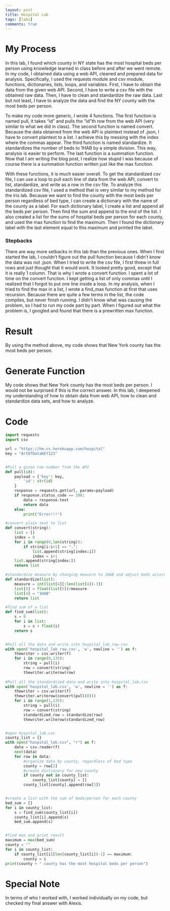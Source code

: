```yaml
---
layout: post
title: Hospital Lab
tags: [labs]
comments: true
---
```


# My Process

In this lab, I found which county in NY state has the most hospital beds per person using knowledge learned in class before and after we went remote. In my code, I obtained data using a web API, cleaned and prepared data for analysis. Specifically, I used the requests module and csv module, functions, dictionaries, lists, loops, and variables. First, I have to obtain the data from the given web API. Second, I have to write a csv file with the obtained raw data. Then, I have to clean and standardize the raw data. Last but not least, I have to analyze the data and find the NY county with the most beds per person. 

To make my code more generic, I wrote 4 functions. The first function is named pull, it takes “id” and pulls the “id”th row from the web API (very similar to what we did in class). The second function is named convert. Because the data obtained from the web API is plaintext instead of .json, I have to convert plaintext to a list. I achieve this by messing with the index where the commas appear. The third function is named standardize. It standardizes the number of beds to 1HAB by a simple division. This way, analysis is easier to perform. The last function is a summation function. Now that I am writing the blog post, I realize how stupid I was because of course there is a summation function written just like the max function. 

With these functions, it is much easier overall. To get the standardized csv file, I can use a loop to pull each line of data from the web API, convert to list, standardize, and write as a row in the csv file. To analyze this standardized csv file, I used a method that is very similar to my method for the iris lab. Because we want to find the county with the most beds per person regardless of bed type, I can create a dictionary with the name of the county as a label. For each dictionary label, I create a list and append all the beds per person. Then find the sum and append to the end of the list. I also created a list for the sums of hospital beds per person for each county, and used the max function to find the maximum. Then I found the dictionary label with the last element equal to this maximum and printed the label. 

### Stepbacks

There are way more setbacks in this lab than the previous ones. When I first started the lab, I couldn’t figure out the pull function because I didn’t know the data was not .json. When I tried to write the csv file, I first threw in full rows and just thought that it would work. It looked pretty good, except that it is really 1 column. That is why I wrote a convert function. I spent a lot of time on the convert function. I kept getting a list of only commas until I realized that I forgot to put one line inside a loop. In my analysis, when I tried to find the max in a list, I wrote a find_max function at first that uses recursion. Because there are quite a few terms in the list, the code compiles, but never finish running. I didn’t know what was causing the problem, so I had to run my code part by part. When I figured out what the problem is, I googled and found that there is a prewritten max function. 


# Result

By using the method above, my code shows that New York county has the most beds per person.

# Generate Function
My code shows that New York county has the most beds per person. I would not be surprised if this is the correct answer. In this lab, I deepened my understanding of how to obtain data from web API, how to clean and standardize data sets, and how to analyze. 

# Code
```python
import requests
import csv

url = "https://hm-cs.herokuapp.com/hospital"
key = "ArtOfDataKEY123"


#Pull a given row number from the API
def pull(id):
    payload = {'key': key,
        'id': str(id)
    }   
    response = requests.get(url, params=payload)
    if response.status_code == 200:
        data = response.text
        return data
    else:
        print("Error!!!")

#convert plain text to list
def convert(string):
    list = []
    index = 0
    for i in range(0,len(string)):
        if string[i:i+1] == ",":
            list.append(string[index:i])
            index = i+1
    list.append(string[index:])
    return list

#standardize measure by changing measure to 1HAB and adjust beds accordingly
def standardize(list):
    measure = int(list[4][:len(list[4])-3])
    list[5] = float(list[5])/measure
    list[4] = "1HAB"
    return list

#find sum of a list
def find_sum(list):
    s = 0
    for i in list:
        s = s + float(i)
    return s


#Pull all the data and write into hospital_lab_raw.csv
with open('hospital_lab_raw.csv', 'w', newline = '') as f:
    thewriter = csv.writer(f)
    for i in range(0,135):
        string = pull(i)
        row = convert(string)
        thewriter.writerow(row)
        
#Pull all the standardized data and write into hospital_lab.csv       
with open('hospital_lab.csv', 'w', newline = '') as f:
    thewriter = csv.writer(f)
    thewriter.writerow(convert(pull(0)))
    for i in range(1,135):
        string = pull(i)
        row = convert(string)
        standardized_row = standardize(row)
        thewriter.writerow(standardized_row)


#open hospital_lab.csv
county_list = {}
with open("hospital_lab.csv", "r") as f:
    data = csv.reader(f)
    next(data)
    for row in data:
        #organize data by county, regardless of bed type
        county = row[2]
        #create dictionary for new county
        if county not in county_list:
            county_list[county] = []
        county_list[county].append(row[5])


#create a list with the sum of beds/person for each county
bed_sum = []
for i in county_list:
    s = find_sum(county_list[i])
    county_list[i].append(s)
    bed_sum.append(s)


#find max and print result
maximum = max(bed_sum)
county = ""
for i in county_list:
    if county_list[i][len(county_list[i])-1] == maximum:
        county = i
print(county + " county has the most hospital beds per person")  
```

# Special Note

In terms of who I worked with, I worked individually on my code, but checked my final answer with Alexis. 